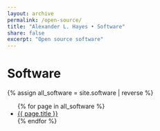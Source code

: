 ```yaml
---
layout: archive
permalink: /open-source/
title: "Alexander L. Hayes • Software"
share: false
excerpt: "Open source software"
---
```


# Software

{% assign all_software = site.software | reverse %}

<ul>
{% for page in all_software %}
  <li><a href="{{ page.url }}">{{ page.title }}</a></li>
{% endfor %}
</ul>
